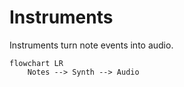 # Instruments

Instruments turn note events into audio.

```mermaid
flowchart LR
    Notes --> Synth --> Audio
```
